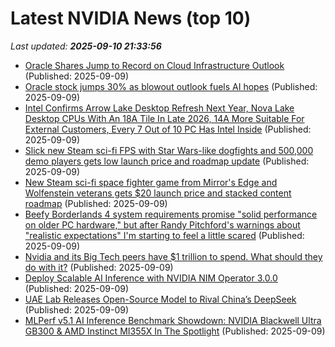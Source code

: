 # Latest NVIDIA News (top 10)
_Last updated: **2025-09-10 21:33:56**_

- [Oracle Shares Jump to Record on Cloud Infrastructure Outlook](https://financialpost.com/pmn/business-pmn/oracle-shares-jump-to-record-on-cloud-infrastructure-outlook) (Published: 2025-09-09)
- [Oracle stock jumps 30% as blowout outlook fuels AI hopes](https://financialpost.com/technology/oracle-shares-record-cloud-infrastructure-outlook) (Published: 2025-09-09)
- [Intel Confirms Arrow Lake Desktop Refresh Next Year, Nova Lake Desktop CPUs With An 18A Tile In Late 2026, 14A More Suitable For External Customers, Every 7 Out of 10 PC Has Intel Inside](https://wccftech.com/intel-arrow-lake-refresh-2026-nova-lake-desktop-late-2026-18a-14a-updates/) (Published: 2025-09-09)
- [Slick new Steam sci-fi FPS with Star Wars-like dogfights and 500,000 demo players gets low launch price and roadmap update](https://www.notebookcheck.net/Slick-new-Steam-sci-fi-FPS-with-Star-Wars-like-dogfights-and-500-000-demo-players-gets-low-launch-price-and-roadmap-update.1110110.0.html) (Published: 2025-09-09)
- [New Steam sci-fi space fighter game from Mirror's Edge and Wolfenstein veterans gets $20 launch price and stacked content roadmap](https://www.notebookcheck.net/New-Steam-sci-fi-space-fighter-game-from-Mirror-s-Edge-and-Wolfenstein-veterans-gets-20-launch-price-and-stacked-content-roadmap.1110110.0.html) (Published: 2025-09-09)
- [Beefy Borderlands 4 system requirements promise "solid performance on older PC hardware," but after Randy Pitchford's warnings about "realistic expectations" I'm starting to feel a little scared](https://www.gamesradar.com/games/borderlands/beefy-borderlands-4-system-requirements-promise-solid-performance-on-older-pc-hardware-but-after-randy-pitchfords-warnings-about-realistic-expectations-im-starting-to-feel-a-little-scared/) (Published: 2025-09-09)
- [Nvidia and its Big Tech peers have $1 trillion to spend. What should they do with it?](https://biztoc.com/x/d17081cfe34c4096) (Published: 2025-09-09)
- [Deploy Scalable AI Inference with NVIDIA NIM Operator 3.0.0](https://developer.nvidia.com/blog/deploy-scalable-ai-inference-with-nvidia-nim-operator-3-0-0/) (Published: 2025-09-09)
- [UAE Lab Releases Open-Source Model to Rival China’s DeepSeek](https://gizmodo.com/uae-lab-releases-open-source-model-to-rival-chinas-deepseek-2000656197) (Published: 2025-09-09)
- [MLPerf v5.1 AI Inference Benchmark Showdown: NVIDIA Blackwell Ultra GB300 & AMD Instinct MI355X In The Spotlight](https://wccftech.com/mlperf-v5-1-ai-inference-benchmark-showdown-nvidia-blackwell-ultra-gb300-amd-instinct-mi355x/) (Published: 2025-09-09)
